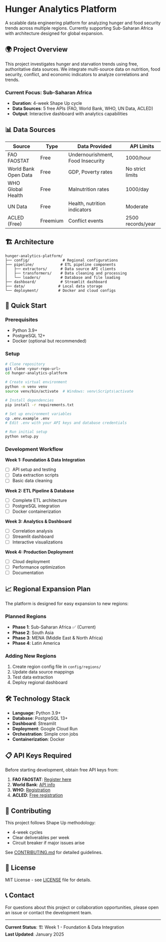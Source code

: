# Hunger Analytics Platform

A scalable data engineering platform for analyzing hunger and food security trends across multiple regions. Currently supporting Sub-Saharan Africa with architecture designed for global expansion.

## 🌍 Project Overview

This project investigates hunger and starvation trends using free, authoritative data sources. We integrate multi-source data on nutrition, food security, conflict, and economic indicators to analyze correlations and trends.

### Current Focus: Sub-Saharan Africa
- **Duration**: 4-week Shape Up cycle
- **Data Sources**: 5 free APIs (FAO, World Bank, WHO, UN Data, ACLED)
- **Output**: Interactive dashboard with analytics capabilities

## 📊 Data Sources

| Source | Type | Data Provided | API Limits |
|--------|------|---------------|------------|
| FAO FAOSTAT | Free | Undernourishment, Food Insecurity | 1000/hour |
| World Bank Open Data | Free | GDP, Poverty rates | No strict limits |
| WHO Global Health | Free | Malnutrition rates | 1000/day |
| UN Data | Free | Health, nutrition indicators | Moderate |
| ACLED (Free) | Freemium | Conflict events | 2500 records/year |

## 🏗️ Architecture

```
hunger-analytics-platform/
├── config/               # Regional configurations
├── pipeline/            # ETL pipeline components
│   ├── extractors/      # Data source API clients
│   ├── transformers/    # Data cleaning and processing
│   └── loaders/         # Database and file loading
├── dashboard/           # Streamlit dashboard
├── data/               # Local data storage
└── deployment/         # Docker and cloud configs
```

## 🚀 Quick Start

### Prerequisites
- Python 3.9+
- PostgreSQL 12+
- Docker (optional but recommended)

### Setup
```bash
# Clone repository
git clone <your-repo-url>
cd hunger-analytics-platform

# Create virtual environment
python -m venv venv
source venv/bin/activate  # Windows: venv\Scripts\activate

# Install dependencies
pip install -r requirements.txt

# Set up environment variables
cp .env.example .env
# Edit .env with your API keys and database credentials

# Run initial setup
python setup.py
```

### Development Workflow

**Week 1: Foundation & Data Integration**
- [ ] API setup and testing
- [ ] Data extraction scripts
- [ ] Basic data cleaning

**Week 2: ETL Pipeline & Database**
- [ ] Complete ETL architecture
- [ ] PostgreSQL integration
- [ ] Docker containerization

**Week 3: Analytics & Dashboard**
- [ ] Correlation analysis
- [ ] Streamlit dashboard
- [ ] Interactive visualizations

**Week 4: Production Deployment**
- [ ] Cloud deployment
- [ ] Performance optimization
- [ ] Documentation

## 📈 Regional Expansion Plan

The platform is designed for easy expansion to new regions:

### Planned Regions
- **Phase 1**: Sub-Saharan Africa ✅ (Current)
- **Phase 2**: South Asia
- **Phase 3**: MENA (Middle East & North Africa)
- **Phase 4**: Latin America

### Adding New Regions
1. Create region config file in `config/regions/`
2. Update data source mappings
3. Test data extraction
4. Deploy regional dashboard

## 🛠️ Technology Stack

- **Language**: Python 3.9+
- **Database**: PostgreSQL 13+
- **Dashboard**: Streamlit
- **Deployment**: Google Cloud Run
- **Orchestration**: Simple cron jobs
- **Containerization**: Docker

## 📋 API Keys Required

Before starting development, obtain free API keys from:

1. **FAO FAOSTAT**: [Register here](http://www.fao.org/faostat/en/#data)
2. **World Bank**: [API info](https://datahelpdesk.worldbank.org/knowledgebase/articles/889392)
3. **WHO**: [Registration](https://www.who.int/data/gho)
4. **ACLED**: [Free registration](https://acleddata.com/curated-data-files/)

## 🤝 Contributing

This project follows Shape Up methodology:
- 4-week cycles
- Clear deliverables per week
- Circuit breaker if major issues arise

See [CONTRIBUTING.md](CONTRIBUTING.md) for detailed guidelines.

## 📄 License

MIT License - see [LICENSE](LICENSE) file for details.

## 📞 Contact

For questions about this project or collaboration opportunities, please open an issue or contact the development team.

---

**Current Status**: 🏗️ Week 1 - Foundation & Data Integration  
**Last Updated**: January 2025